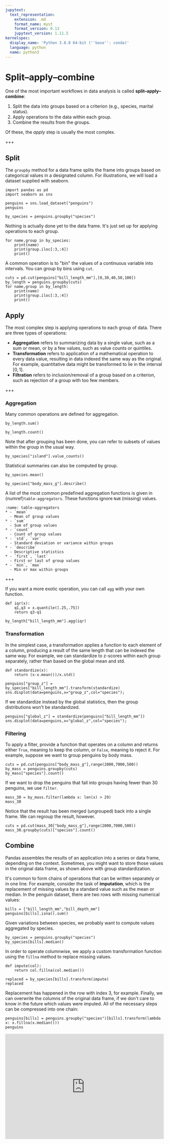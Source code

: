 ```yaml
---
jupytext:
  text_representation:
    extension: .md
    format_name: myst
    format_version: 0.13
    jupytext_version: 1.11.5
kernelspec:
  display_name: 'Python 3.8.8 64-bit (''base'': conda)'
  language: python
  name: python3
---
```


# Split–apply–combine

One of the most important workflows in data analysis is called **split–apply–combine**:

1. Split the data into groups based on a criterion (e.g., species, marital status).
2. Apply operations to the data within each group.
3. Combine the results from the groups.

Of these, the *apply* step is usually the most complex.

+++

## Split

The `groupby` method for a data frame splits the frame into groups based on categorical values in a designated column. For illustrations, we will load a dataset supplied with seaborn. 

```{code-cell} ipython3
import pandas as pd
import seaborn as sns

penguins = sns.load_dataset("penguins")
penguins
```

```{code-cell} ipython3
by_species = penguins.groupby("species")
```

Nothing is actually done yet to the data frame. It's just set up for applying operations to each group.

```{code-cell} ipython3
for name,group in by_species:
    print(name)
    print(group.iloc[:3,:4])
    print()
```

A common operation is to "bin" the values of a continuous variable into intervals. You can group by bins using `cut`.

```{code-cell} ipython3
cuts = pd.cut(penguins["bill_length_mm"],[0,30,40,50,100])
by_length = penguins.groupby(cuts)
for name,group in by_length:
    print(name)
    print(group.iloc[:3,:4])
    print()
```

## Apply

The most complex step is applying operations to each group of data. There are three types of operations:

* **Aggregation** refers to summarizing data by a single value, such as a sum or mean, or by a few values, such as value counts or quintiles.
* **Transformation** refers to application of a mathematical operation to every data value, resulting in data indexed the same way as the original. For example, quantitative data might be transformed to lie in the interval $[0,1]$.
* **Filtration** refers to inclusion/removal of a group based on a criterion, such as rejection of a group with too few members.

+++

### Aggregation

Many common operations are defined for aggregation.

```{code-cell} ipython3
by_length.sum()
```

```{code-cell} ipython3
by_length.count()
```

Note that after grouping has been done, you can refer to subsets of values within the group in the usual way.

```{code-cell} ipython3
by_species["island"].value_counts()
```

Statistical summaries can also be computed by group.

```{code-cell} ipython3
by_species.mean()
```

```{code-cell} ipython3
by_species["body_mass_g"].describe()
```

A list of the most common predefined aggregation functions is given in {numref}`table-aggregators`. These functions ignore `NaN` (missing) values. 

```{list-table} Aggregation functions
:name: table-aggregators
* - `mean`
  - Mean of group values
* - `sum`
  - Sum of group values
* - `count`
  - Count of group values
* - `std`, `var`
  - Standard deviation or variance within groups
* - `describe`
  - Descriptive statistics
* - `first`, `last`
  - First or last of group values
* - `min`, `max`
  - Min or max within groups
```

+++

If you want a more exotic operation, you can call `agg` with your own function.

```{code-cell} ipython3
def iqr(x):
    q1,q3 = x.quantile([.25,.75])
    return q3-q1

by_length["bill_length_mm"].agg(iqr)
```

### Transformation

In the simplest case, a transformation applies a function to each element of a column, producing a result of the same length that can be indexed the same way. For example, we can standardize to z-scores within each group separately, rather than based on the global mean and std. 

```{code-cell} ipython3
def standardize(x):
    return (x-x.mean())/x.std()

penguins["group_z"] = by_species["bill_length_mm"].transform(standardize)
sns.displot(data=penguins,x="group_z",col="species");
```

If we standardize instead by the global statistics, then the group distributions won't be standardized.

```{code-cell} ipython3
penguins["global_z"] = standardize(penguins["bill_length_mm"])
sns.displot(data=penguins,x="global_z",col="species");
```

### Filtering

To apply a filter, provide a function that operates on a column and returns either `True`, meaning to keep the column, or `False`, meaning to reject it. For example, suppose we want to group penguins by body mass. 

```{code-cell} ipython3
cuts = pd.cut(penguins["body_mass_g"],range(2000,7000,500))
by_mass = penguins.groupby(cuts)
by_mass["species"].count()
```

If we want to drop the penguins that fall into groups having fewer than 30 penguins, we use `filter`.

```{code-cell} ipython3
mass_30 = by_mass.filter(lambda x: len(x) > 29)
mass_30
```

Notice that the result has been merged (ungrouped) back into a single frame. We can regroup the result, however.

```{code-cell} ipython3
cuts = pd.cut(mass_30["body_mass_g"],range(2000,7000,500))
mass_30.groupby(cuts)["species"].count()
```

## Combine

Pandas assembles the results of an application into a series or data frame, depending on the context. Sometimes, you might want to store those values in the original data frame, as shown above with group standardization.

It's common to form chains of operations that can be written separately or in one line. For example, consider the task of **imputation**, which is the replacement of missing values by a standard value such as the mean or median. In the penguin dataset, there are two rows with missing numerical values:

```{code-cell} ipython3
bills = ["bill_length_mm","bill_depth_mm"]
penguins[bills].isna().sum()
```

Given variations between species, we probably want to compute values aggregated by species. 

```{code-cell} ipython3
by_species = penguins.groupby("species")
by_species[bills].median()
```

In order to operate columnwise, we apply a custom transformation function using the `fillna` method to replace missing values. 

```{code-cell} ipython3
def impute(col):
    return col.fillna(col.median())

replaced = by_species[bills].transform(impute)
replaced
```

Replacement has happened in the row with index 3, for example. Finally, we can overwrite the columns of the original data frame, if we don't care to know in the future which values were imputed. All of the necessary steps can be compressed into one chain:

```{code-cell} ipython3
penguins[bills] = penguins.groupby("species")[bills].transform(lambda x: x.fillna(x.median()))
penguins
```

<div style="max-width:608px"><div style="position:relative;padding-bottom:66.118421052632%"><iframe id="kaltura_player" src="https://cdnapisec.kaltura.com/p/2358381/sp/235838100/embedIframeJs/uiconf_id/43030021/partner_id/2358381?iframeembed=true&playerId=kaltura_player&entry_id=1_j14xt0g5&flashvars[streamerType]=auto&amp;flashvars[localizationCode]=en&amp;flashvars[leadWithHTML5]=true&amp;flashvars[sideBarContainer.plugin]=true&amp;flashvars[sideBarContainer.position]=left&amp;flashvars[sideBarContainer.clickToClose]=true&amp;flashvars[chapters.plugin]=true&amp;flashvars[chapters.layout]=vertical&amp;flashvars[chapters.thumbnailRotator]=false&amp;flashvars[streamSelector.plugin]=true&amp;flashvars[EmbedPlayer.SpinnerTarget]=videoHolder&amp;flashvars[dualScreen.plugin]=true&amp;flashvars[Kaltura.addCrossoriginToIframe]=true&amp;&wid=1_062xwo3h" width="608" height="402" allowfullscreen webkitallowfullscreen mozAllowFullScreen allow="autoplay *; fullscreen *; encrypted-media *" sandbox="allow-forms allow-same-origin allow-scripts allow-top-navigation allow-pointer-lock allow-popups allow-modals allow-orientation-lock allow-popups-to-escape-sandbox allow-presentation allow-top-navigation-by-user-activation" frameborder="0" title="Kaltura Player" style="position:absolute;top:0;left:0;width:100%;height:100%"></iframe></div></div>